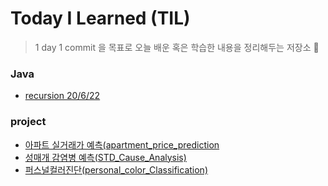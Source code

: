# Today I Learned (TIL)
> 1 day 1 commit 을 목표로 오늘 배운 혹은 학습한 내용을 정리해두는 저장소 🐥


### Java
- [recursion 20/6/22](https://github.com/ParkJuEun95412/Java/blob/master/recursion.java/)

### project
- [아파트 실거래가 예측(apartment_price_prediction](https://github.com/ParkJuEun95412/-Apartment_price_prediction/)
- [성매개 감염병 예측(STD_Cause_Analysis)](https://github.com/ParkJuEun95412/STD_Cause_Analysis)
- [퍼스널컬러진단(personal_color_Classification)](https://github.com/ParkJuEun95412/PersonalColor_Classification)
